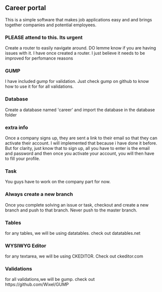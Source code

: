 <h2>Career portal</h2>

This is a simple software that makes job applications easy and and brings together companies and potential employees.

<h3>PLEASE attend to this. Its urgent</h3>

Create a router to easily navigate around. DO lemme know if you are having issues with it. I have once created a router. I just believe it needs to be improved for perfomance reasons

<h3>GUMP</h3>
I have included gump for validation. Just check gump on github to know how to use it for for all validations.

<h3>Database</h3>

Create a database named 'career' and import the database in the database folder

<h3>extra info</h3>

Once a company signs up, they are sent a link to their email so that they can activate their account. I will implemented that because i have done it before. But for clarity, just know that to sign up, all you have to enter is the email and password and then once you activate your account, you will then have to fill your profile.

<h3>Task</h3>
You guys have to work on the company part for now.
  
<h3>Always create a new branch</h3>
Once you complete solving an issue or task, checkout and create a new branch and push to that branch. Never push to the master branch.

<h3>Tables</h3>
for any tables, we will be using datatables. check out datatables.net

<h3>WYSIWYG Editor</h3>
for any textarea, we will be using CKEDITOR. Check out ckeditor.com

<h3>Validations</h3>
for all validations,we will be gump. check out https://github.com/Wixel/GUMP
